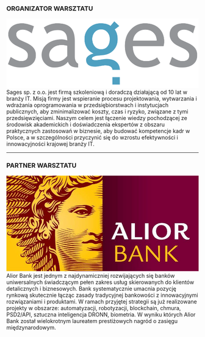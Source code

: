 
<!-- .slide: class="imagecentersize10" -->
### ORGANIZATOR WARSZTATU
![](assets/img/sages.png)
Sages sp. z o.o. jest firmą szkoleniową i doradczą działającą od 10 lat w branży IT. 
Misją firmy jest wspieranie procesu projektowania, wytwarzania i wdrażania oprogramowania w przedsiębiorstwach i instytucjach publicznych, aby zminimalizować koszty, czas i ryzyko, związane z tymi przedsięwzięciami. 
Naszym celem jest łączenie wiedzy pochodzącej ze środowisk akademickich i doświadczenia ekspertów z obszaru praktycznych zastosowań w biznesie, aby budować kompetencje kadr w Polsce, a w szczególności przyczynić się do wzrostu efektywności i innowacyjności krajowej branży IT.


---
<!-- .slide: class="imagecentersize10" -->
### PARTNER WARSZTATU
![](assets/img/alior.jpg)
Alior Bank jest jednym z najdynamiczniej rozwijających się banków uniwersalnych świadczącym pełen zakres usług skierowanych do klientów detalicznych i biznesowych. Bank systematycznie umacnia pozycję rynkową skutecznie łącząc zasady tradycyjnej bankowości z innowacyjnymi rozwiązaniami i produktami.  W ramach przyjętej strategii są już realizowane projekty w obszarze: automatyzacji, robotyzacji, blockchain, chmura, PSD2/API, sztuczna inteligencja DRONN, biometria.
W wyniku których Alior Bank został wielokrotnym laureatem prestiżowych nagród o zasięgu międzynarodowym.
